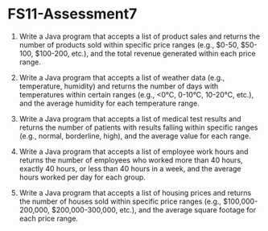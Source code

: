 # FS11-Assessment7
1. Write a Java program that accepts a list of product sales and
returns the number of products sold within specific price ranges
(e.g., $0-50, $50-100, $100-200, etc.), and the total revenue
generated within each price range.

2. Write a Java program that accepts a list of weather
data (e.g., temperature, humidity) and returns the
number of days with temperatures within certain ranges
(e.g., <0°C, 0-10°C, 10-20°C, etc.), and the average
humidity for each temperature range.

3. Write a Java program that accepts a list of medical test
results and returns the number of patients with results
falling within specific ranges (e.g., normal, borderline,
high), and the average value for each range.

4. Write a Java program that accepts a list of employee
work hours and returns the number of employees who
worked more than 40 hours, exactly 40 hours, or less
than 40 hours in a week, and the average hours worked
per day for each group.

5. Write a Java program that accepts a list of housing
prices and returns the number of houses sold within
specific price ranges (e.g., $100,000-200,000,
$200,000-300,000, etc.), and the average square footage
for each price range.
